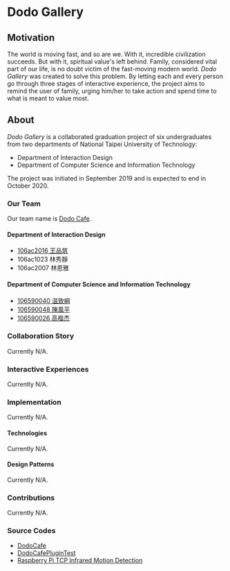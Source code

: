 # Dodo Gallery
## Motivation
The world is moving fast, and so are we. With it, incredible civilization succeeds. But with it, spiritual value's left behind. Family, considered vital part of our life, is no doubt victim of the fast-moving modern world. *Dodo Gallery* was created to solve this problem. By letting each and every person go through three stages of interactive experience, the project aims to remind the user of family, urging him/her to take action and spend time to what is meant to value most.

## About
*Dodo Gallery* is a collaborated graduation project of six undergraduates from two departments of National Taipei University of Technology:
* Department of Interaction Design
* Department of Computer Science and Information Technology

The project was initiated in September 2019 and is expected to end in October 2020.
### Our Team
Our team name is [Dodo Cafe](https://github.com/DodoCafe).
#### Department of Interaction Design
* [106ac2016 王品筑](https://github.com/kai85559)
* 106ac1023 林秀靜
* 106ac2007 林恩雅

#### Department of Computer Science and Information Technology
* [106590040 温致綱](https://github.com/gougon)
* [106590048 陳風平](https://github.com/phogbinh)
* [106590026 高楷杰](https://github.com/mdvv85009)

### Collaboration Story
Currently N/A.

### Interactive Experiences
Currently N/A.

### Implementation
Currently N/A.
#### Technologies
Currently N/A.

#### Design Patterns
Currently N/A.

### Contributions
Currently N/A.

### Source Codes
* [DodoCafe](https://github.com/DodoCafe/DodoCafe)
* [DodoCafePluginTest](https://github.com/DodoCafe/DodoCafePluginTest)
* [Raspberry Pi TCP Infrared Motion Detection](https://github.com/DodoCafe/raspberry-pi-tcp-infrared-motion-detection)